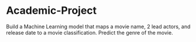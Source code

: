 # Academic-Project

Build	a	Machine	Learning	model	that	maps	a	movie	name,	2	lead	actors,	and	release	date	to	a	movie	classification.
Predict the genre of the movie.

